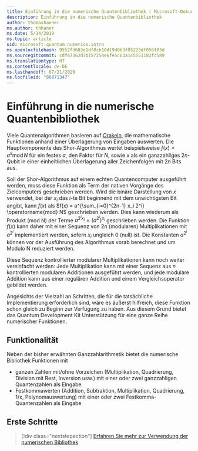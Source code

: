 ```yaml
---
title: Einführung in die numerische Quantenbibliothek | Microsoft-Dokumentation
description: Einführung in die numerische Quantenbibliothek
author: thomashaener
ms.author: thhaner
ms.date: 5/14/2019
ms.topic: article
uid: microsoft.quantum.numerics.intro
ms.openlocfilehash: 9552f3683e1df8cb10d19d0b3f85223df056f83d
ms.sourcegitcommit: cdf67362d7b157254e6fe5c63a1c5551183fc589
ms.translationtype: HT
ms.contentlocale: de-DE
ms.lasthandoff: 07/21/2020
ms.locfileid: "86871347"
---
```

# <a name="introduction-to-the-quantum-numerics-library"></a>Einführung in die numerische Quantenbibliothek

Viele Quantenalgorithmen basieren auf [Orakeln](xref:microsoft.quantum.concepts.oracles), die mathematische Funktionen anhand einer Überlagerung von Eingaben auswerten.
Die Hauptkomponente des Shor-Algorithmus wertet beispielsweise $f(x) = a^x\operatorname{mod} N$ für ein festes $a$, den Faktor für $N$, sowie $x$ als ein ganzzahliges $2n$-Qubit in einer einheitlichen Überlagerung aller Zeichenfolgen mit $2n$ Bits aus.

Soll der Shor-Algorithmus auf einem echten Quantencomputer ausgeführt werden, muss diese Funktion als Term der nativen Vorgänge des Zielcomputers geschrieben werden.
Wird die binäre Darstellung von $x$ verwendet, bei der $x_i$ das $i$-te Bit beginnend mit dem unwichtigsten Bit angibt, kann $f(x)$ als $f(x) = a^{\sum_{i=0}^{2n-1} x_i 2^i} \operatorname{mod} N$ geschrieben werden.
Dies kann wiederum als Produkt (mod N) der Terme $a^{2^i x_i}=(a^{2^i})^{x_i}$ geschrieben werden. Die Funktion $f(x)$ kann daher mit einer Sequenz von $2n$ (modularen) Multiplikationen mit $a^{2^i}$ implementiert werden, sofern $x_i$ ungleich 0 (null) ist. Die Konstanten $a^{2^i}$ können vor der Ausführung des Algorithmus vorab berechnet und um Modulo N reduziert werden.

Diese Sequenz kontrollierter modularer Multiplikationen kann noch weiter vereinfacht werden: Jede Multiplikation kann mit einer Sequenz aus $n$ kontrollierten modularen Additionen ausgeführt werden, und jede modulare Addition kann aus einer regulären Addition und einem Vergleichsoperator gebildet werden.


Angesichts der Vielzahl an Schritten, die für die tatsächliche Implementierung erforderlich sind, wäre es äußerst hilfreich, diese Funktion schon gleich zu Beginn zur Verfügung zu haben.
Aus diesem Grund bietet das Quantum Development Kit Unterstützung für eine ganze Reihe numerischer Funktionen.


## <a name="functionality"></a>Funktionalität

Neben der bisher erwähnten Ganzzahlarithmetik bietet die numerische Bibliothek Funktionen mit

- ganzen Zahlen mit/ohne Vorzeichen (Multiplikation, Quadrierung, Division mit Rest, Inversion usw.) mit einer oder zwei ganzzahligen Quantenzahlen als Eingabe
- Festkommawerten (Addition, Subtraktion, Multiplikation, Quadrierung, 1/x, Polynomauswertung) mit einer oder zwei Festkomma-Quantenzahlen als Eingabe

## <a name="getting-started"></a>Erste Schritte

> [!div class="nextstepaction"]
> [Erfahren Sie mehr zur Verwendung der numerischen Bibliothek](xref:microsoft.quantum.numerics.usage)
